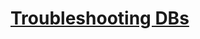 
# [Troubleshooting DBs](../../../8.%20Troubleshooting/2.%20Profiling/Optimisations/2.%20DB/_Base.md)
